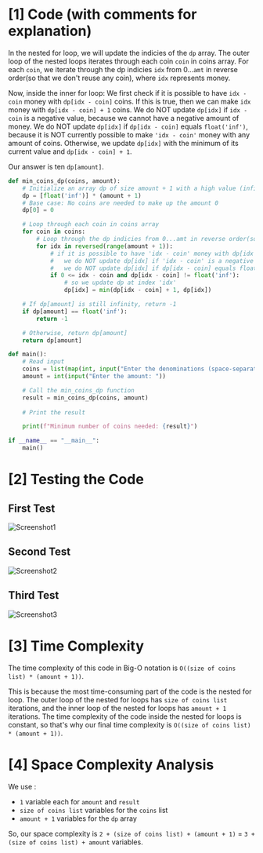 # [1] Code (with comments for explanation)

In the nested for loop, we will update the indicies of the `dp` array.
The outer loop of the nested loops iterates through each coin `coin` in coins array. 
For each `coin`, we iterate through the dp indicies `idx` from 0...`amt` in reverse order(so that we don't reuse any coin), where `idx` represents money. 

Now, inside the inner for loop: 
We first check if it is possible to have `idx - coin` money with `dp[idx - coin]` coins. If this is true, then we can make `idx` money with `dp[idx - coin] + 1` coins.
We do NOT update `dp[idx]` if `idx - coin` is a negative value, because we cannot have a negative amount of money.
We do NOT update `dp[idx]` if `dp[idx - coin]` equals `float('inf')`, because it is NOT currently possible to make `'idx - coin'` money with any amount of coins.
Otherwise, we update `dp[idx]` with the minimum of its current value and `dp[idx - coin] + 1`.

Our answer is ten `dp[amount]`.
```python
def min_coins_dp(coins, amount):
    # Initialize an array dp of size amount + 1 with a high value (infinity)
    dp = [float('inf')] * (amount + 1)
    # Base case: No coins are needed to make up the amount 0
    dp[0] = 0

    # Loop through each coin in coins array
    for coin in coins:
        # Loop through the dp indicies from 0...amt in reverse order(so that we don't reuse any coin), where the index idx represents money
        for idx in reversed(range(amount + 1)): 
            # if it is possible to have 'idx - coin' money with dp[idx - coin] coins, then we can make 'idx' money with dp[idx - coin] + 1 coins
            #   we do NOT update dp[idx] if 'idx - coin' is a negative value, because we cannot have a negative amount of money
            #   we do NOT update dp[idx] if dp[idx - coin] equals float('inf'), because it is NOT currently possible to make 'idx - coin' money with any amount of coins
            if 0 <= idx - coin and dp[idx - coin] != float('inf'): 
                # so we update dp at index 'idx'
                dp[idx] = min(dp[idx - coin] + 1, dp[idx])

    # If dp[amount] is still infinity, return -1
    if dp[amount] == float('inf'):
        return -1

    # Otherwise, return dp[amount]
    return dp[amount]

def main():
    # Read input
    coins = list(map(int, input("Enter the denominations (space-separated): ").split()))
    amount = int(input("Enter the amount: "))

    # Call the min_coins_dp function
    result = min_coins_dp(coins, amount)
    
    # Print the result

    print(f"Minimum number of coins needed: {result}")

if __name__ == "__main__":
    main()
```

# [2] Testing the Code
## First Test
![Screenshot1](https://github.com/user-attachments/assets/9e862429-8ff6-4ec9-b4e0-bcf0478524cc)
## Second Test
![Screenshot2](https://github.com/user-attachments/assets/d56be87a-2ea1-46e0-a43d-7dbc3c95f8ea)
## Third Test
![Screenshot3](https://github.com/user-attachments/assets/73e4989b-37e5-4667-a29b-ab82fe3da679)


# [3] Time Complexity
The time complexity of this code in Big-O notation is `O((size of coins list) * (amount + 1))`.

This is because the most time-consuming part of the code is the nested for loop. The outer loop of the nested for loops has `size of coins list` iterations, and the inner loop of the nested for loops has `amount + 1` iterations. The time complexity of the code inside the nested for loops is constant, so that's why our final time complexity is `O((size of coins list) * (amount + 1))`. 

# [4] Space Complexity Analysis
We use :
- `1` variable each for `amount` and `result`
- `size of coins list` variables for the `coins` list
- `amount + 1` variables for the `dp` array

So, our space complexity is `2 + (size of coins list) + (amount + 1)` = `3 + (size of coins list) + amount` variables.
